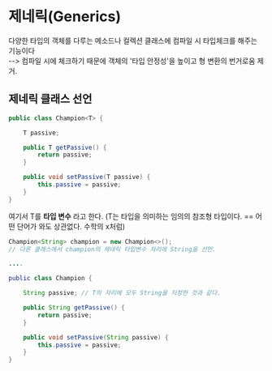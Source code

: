 # 제네릭(Generics)
다양한 타입의 객체를 다루는 메소드나 컬렉션 클래스에 컴파일 시 타입체크를 해주는 기능이다 <br/>
--> 컴파일 시에 체크하기 때문에 객체의 '타입 안정성'을 높이고 형 변환의 번거로움 제거.<br/>

## 제네릭 클래스 선언

```java
public class Champion<T> {

    T passive;

    public T getPassive() {
        return passive;
    }

    public void setPassive(T passive) {
        this.passive = passive;
    }
}
```
여기서 T를 **타입 변수** 라고 한다. (T는 타입을 의미하는 임의의 참조형 타입이다. == 어떤 단어가 와도 상관없다. 수학의 x처럼) <br/>

```java
Champion<String> champion = new Champion<>();
// 다른 클래스에서 champion의 제네릭 타입변수 자리에 String을 선언.

....

public class Champion {

    String passive; // T의 자리에 모두 String을 지정한 것과 같다.

    public String getPassive() {
        return passive;
    }

    public void setPassive(String passive) {
        this.passive = passive;
    }
}
```


